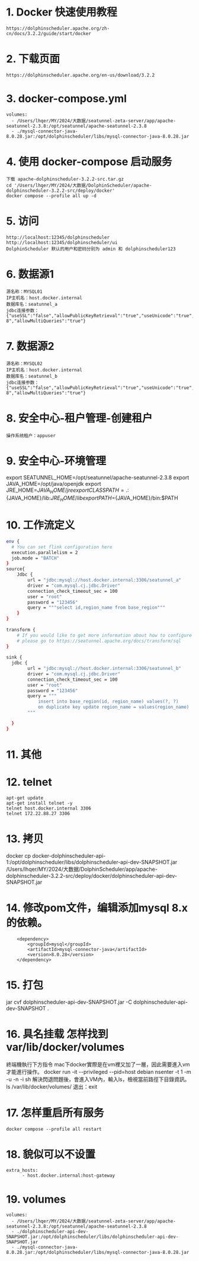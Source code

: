 # 1. Docker 快速使用教程
    https://dolphinscheduler.apache.org/zh-cn/docs/3.2.2/guide/start/docker
# 2. 下载页面
    https://dolphinscheduler.apache.org/en-us/download/3.2.2

# 3. docker-compose.yml
    volumes:
      - /Users/lhqer/MY/2024/大数据/seatunnel-zeta-server/app/apache-seatunnel-2.3.8:/opt/seatunnel/apache-seatunnel-2.3.8
      - ./mysql-connector-java-8.0.28.jar:/opt/dolphinscheduler/libs/mysql-connector-java-8.0.28.jar
# 4. 使用 docker-compose 启动服务
    下载 apache-dolphinscheduler-3.2.2-src.tar.gz
    cd '/Users/lhqer/MY/2024/大数据/DolphinScheduler/apache-dolphinscheduler-3.2.2-src/deploy/docker'
    docker compose --profile all up -d
# 5. 访问
    http://localhost:12345/dolphinscheduler
    http://localhost:12345/dolphinscheduler/ui
    DolphinScheduler 默认的用户和密码分别为 admin 和 dolphinscheduler123

# 6. 数据源1
    源名称：MYSQL01
    IP主机名：host.docker.internal
    数据库名：seatunnel_a
    jdbc连接参数：{"useSSL":"false","allowPublicKeyRetrieval":"true","useUnicode":"true","characterEncoding":"utf-8","allowMultiQueries":"true"}
# 7. 数据源2
    源名称：MYSQL02
    IP主机名：host.docker.internal
    数据库名：seatunnel_b
    jdbc连接参数：{"useSSL":"false","allowPublicKeyRetrieval":"true","useUnicode":"true","characterEncoding":"utf-8","allowMultiQueries":"true"}

# 8. 安全中心-租户管理-创建租户
    操作系统租户：appuser

# 9. 安全中心-环境管理
export SEATUNNEL_HOME=/opt/seatunnel/apache-seatunnel-2.3.8
export JAVA_HOME=/opt/java/openjdk
export JRE_HOME=${JAVA_HOME}/jre
export CLASSPATH=.:${JAVA_HOME}/lib:${JRE_HOME}/lib
export PATH=${JAVA_HOME}/bin:$PATH

# 10. 工作流定义
```bash
env {
  # You can set flink configuration here
  execution.parallelism = 2
  job.mode = "BATCH"
}
source{
    Jdbc {
        url = "jdbc:mysql://host.docker.internal:3306/seatunnel_a"
        driver = "com.mysql.cj.jdbc.Driver"
        connection_check_timeout_sec = 100
        user = "root"
        password = "123456"
        query = """select id,region_name from base_region"""
    }
}
 
transform {
    # If you would like to get more information about how to configure seatunnel and see full list of transform plugins,
    # please go to https://seatunnel.apache.org/docs/transform/sql
}
 
sink {
  jdbc {
        url = "jdbc:mysql://host.docker.internal:3306/seatunnel_b"
        driver = "com.mysql.cj.jdbc.Driver"
        connection_check_timeout_sec = 100
        user = "root"
        password = "123456"
        query = """
            insert into base_region(id, region_name) values(?, ?)
            on duplicate key update region_name = values(region_name)
        """

  }
}
```

# 11. 其他
# 12. telnet
    apt-get update 
    apt-get install telnet -y
    telnet host.docker.internal 3306
    telnet 172.22.88.27 3306

# 13. 拷贝
docker cp docker-dolphinscheduler-api-1:/opt/dolphinscheduler/libs/dolphinscheduler-api-dev-SNAPSHOT.jar /Users/lhqer/MY/2024/大数据/DolphinScheduler/app/apache-dolphinscheduler-3.2.2-src/deploy/docker/dolphinscheduler-api-dev-SNAPSHOT.jar

# 14. 修改pom文件，编辑添加mysql 8.x的依赖。
        <dependency>
            <groupId>mysql</groupId>
            <artifactId>mysql-connector-java</artifactId>
            <version>8.0.28</version>
        </dependency>

# 15. 打包
jar cvf dolphinscheduler-api-dev-SNAPSHOT.jar -C dolphinscheduler-api-dev-SNAPSHOT .
# 16. 具名挂载 怎样找到 var/lib/docker/volumes
終端機執行下方指令
mac下docker實際是在vm裡又加了一層，因此需要進入vm 才能進行操作。
docker run -it --privileged --pid=host debian nsenter -t 1 -m -u -n -i sh
解決閃退問題後，會進入VM內，輸入ls，檢視當前路徑下目錄資訊。
ls /var/lib/docker/volumes/
退出：exit
# 17. 怎样重启所有服务
    docker compose --profile all restart
# 18. 貌似可以不设置
    extra_hosts:
          - host.docker.internal:host-gateway

# 19. volumes
    volumes:
      - /Users/lhqer/MY/2024/大数据/seatunnel-zeta-server/app/apache-seatunnel-2.3.8:/opt/seatunnel/apache-seatunnel-2.3.8
      - ./dolphinscheduler-api-dev-SNAPSHOT.jar:/opt/dolphinscheduler/libs/dolphinscheduler-api-dev-SNAPSHOT.jar
      - ./mysql-connector-java-8.0.28.jar:/opt/dolphinscheduler/libs/mysql-connector-java-8.0.28.jar